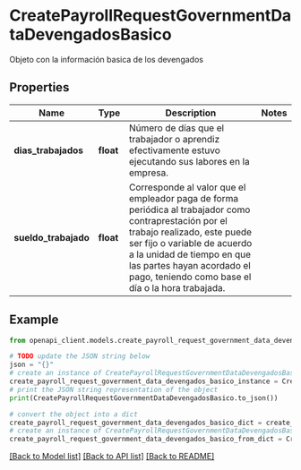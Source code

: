 # CreatePayrollRequestGovernmentDataDevengadosBasico

Objeto con la información basica de los devengados

## Properties

Name | Type | Description | Notes
------------ | ------------- | ------------- | -------------
**dias_trabajados** | **float** | Número de días que el trabajador o aprendiz efectivamente estuvo ejecutando sus labores en la empresa. | 
**sueldo_trabajado** | **float** | Corresponde al valor que el empleador paga de forma periódica al trabajador como contraprestación por el trabajo realizado, este puede ser fijo o variable de acuerdo a la unidad de tiempo en que las partes hayan acordado el pago, teniendo como base el día o la hora trabajada. | 

## Example

```python
from openapi_client.models.create_payroll_request_government_data_devengados_basico import CreatePayrollRequestGovernmentDataDevengadosBasico

# TODO update the JSON string below
json = "{}"
# create an instance of CreatePayrollRequestGovernmentDataDevengadosBasico from a JSON string
create_payroll_request_government_data_devengados_basico_instance = CreatePayrollRequestGovernmentDataDevengadosBasico.from_json(json)
# print the JSON string representation of the object
print(CreatePayrollRequestGovernmentDataDevengadosBasico.to_json())

# convert the object into a dict
create_payroll_request_government_data_devengados_basico_dict = create_payroll_request_government_data_devengados_basico_instance.to_dict()
# create an instance of CreatePayrollRequestGovernmentDataDevengadosBasico from a dict
create_payroll_request_government_data_devengados_basico_from_dict = CreatePayrollRequestGovernmentDataDevengadosBasico.from_dict(create_payroll_request_government_data_devengados_basico_dict)
```
[[Back to Model list]](../README.md#documentation-for-models) [[Back to API list]](../README.md#documentation-for-api-endpoints) [[Back to README]](../README.md)


